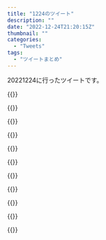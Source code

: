 ```yaml
---
title: "1224のツイート"
description: ""
date: "2022-12-24T21:20:15Z"
thumbnail: ""
categories:
  - "Tweets"
tags:
  - "ツイートまとめ"
---
```

20221224に行ったツイートです。
<!--more-->
{{<tweetlike text="更新 20221223のツイートまとめ https://t.co/7cORjfiWM9 783　December 24, 2022 at 06:20AM" screenname="jme/k.h (@JME_KH)" url="https://twitter.com/JME_KH/status/1606399488985382913?ref_src=twsrc%5Etfw" date="December 23 2022">}}

{{<tweetlike text="おお、雪" screenname="jme/k.h (@JME_KH)" url="https://twitter.com/JME_KH/status/1606410019972743168?ref_src=twsrc%5Etfw" date="December 23 2022">}}

{{<tweetlike text="ニンジャスレイヤー、どうもトロッコ問題か何かをやってたっぽいな\nやっぱりこの辺も情熱が落ちてるせいで追えてないなあ\nいや、新しいことに挑戦するのと、その挑戦したものを継続していくことを無限には継続できないわけだからなあ" screenname="jme/k.h (@JME_KH)" url="https://twitter.com/JME_KH/status/1606411176078114816?ref_src=twsrc%5Etfw" date="December 23 2022">}}

{{<tweetlike text="見出ししっかりしろ" screenname="jme/k.h (@JME_KH)" url="https://twitter.com/JME_KH/status/1606411676009385984?ref_src=twsrc%5Etfw" date="December 23 2022">}}

{{<tweetlike text="いやもしかしてwebで見ると何か違うのか?" screenname="jme/k.h (@JME_KH)" url="https://twitter.com/JME_KH/status/1606411806754615296?ref_src=twsrc%5Etfw" date="December 23 2022">}}

{{<tweetlike text="いや一緒か。" screenname="jme/k.h (@JME_KH)" url="https://twitter.com/JME_KH/status/1606412053832351744?ref_src=twsrc%5Etfw" date="December 23 2022">}}

{{<tweetlike text="エルデンリングトロコンして終わらせよう\n王都まで来たから流石に午前中には間に合うはず" screenname="jme/k.h (@JME_KH)" url="https://twitter.com/JME_KH/status/1606461052459175936?ref_src=twsrc%5Etfw" date="December 23 2022">}}

{{<tweetlike text="エルデンリング実績全取得" screenname="jme/k.h (@JME_KH)" url="https://twitter.com/JME_KH/status/1606473311638024192?ref_src=twsrc%5Etfw" date="December 23 2022">}}

{{<tweetlike text="Gシリーズ先に読み直して保呂草さん周りを思い出しておいたほうがいいか?\nまあ別にいいか" screenname="jme/k.h (@JME_KH)" url="https://twitter.com/JME_KH/status/1606513698306404353?ref_src=twsrc%5Etfw" date="December 23 2022">}}

{{<tweetlike text="path of exile，3度めのトライ \n理解度は上がってるはず\nまあ楽しめればどういうプレイしてようが別にいいんだけど" screenname="jme/k.h (@JME_KH)" url="https://twitter.com/JME_KH/status/1606599767240605697?ref_src=twsrc%5Etfw" date="December 24 2022">}}

{{<tweetlike text="ジェムのレベル上げないように設定しないとな\nパッドだとジェムごとっぽいか" screenname="jme/k.h (@JME_KH)" url="https://twitter.com/JME_KH/status/1606740556226662400?ref_src=twsrc%5Etfw" date="December 24 2022">}}

